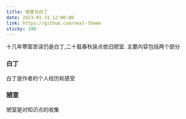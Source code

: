 ```yaml
---
title: 陋室与白丁
date: 2023-01-31 12:00:00
link: https://github.com/next-theme
sticky: 100
---
```


十几年寒窗苦读仍是白丁,二十载春秋装点依旧陋室.
主要内容包括两个部分
### 白丁
白丁是作者的个人经历和感受

### 陋室

陋室是对知识点的收集